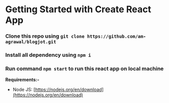 # Getting Started with Create React App

### Clone this repo using `git clone https://github.com/am-agrawal/blogjot.git`

### Install all dependency using `npm i`

### Run command `npm start` to run this react app on local machine

**Requirements:-**
* Node JS: [https://nodejs.org/en/download](https://nodejs.org/en/download)
